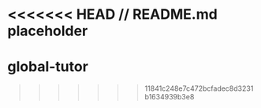 <<<<<<< HEAD
// README.md placeholder
=======
# global-tutor
>>>>>>> 11841c248e7c472bcfadec8d3231b1634939b3e8
